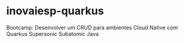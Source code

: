# inovaiesp-quarkus
Bootcamp: Desenvolver um CRUD para ambientes Cloud Native com Quarkus Supersonic Subatomic Java
